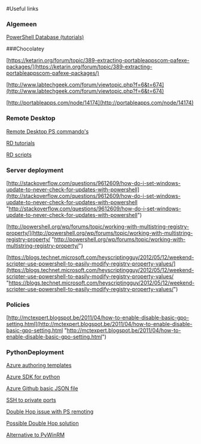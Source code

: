 #Useful links

### Algemeen

[PowerShell Database (tutorials)](http://ss64.com/)


###Chocolatey

[https://ketarin.org/forum/topic/389-extracting-portableappscom-pafexe-packages/](https://ketarin.org/forum/topic/389-extracting-portableappscom-pafexe-packages/)

[http://www.labtechgeek.com/forum/viewtopic.php?f=6&t=674](http://www.labtechgeek.com/forum/viewtopic.php?f=6&t=674)

[http://portableapps.com/node/14174](http://portableapps.com/node/14174)

### Remote Desktop

[Remote Desktop PS commando's](https://technet.microsoft.com/en-us/library/jj215451)

[RD tutorials](http://social.technet.microsoft.com/wiki/contents/articles/12835.using-powershell-to-install-configure-and-maintain-rds-in-windows-server-2012.aspx)

[RD scripts](http://ryanmangansitblog.com/2013/07/07/rds-session-depolyment-powershell-script-for-rds-2012/)

### Server deployment 

[http://stackoverflow.com/questions/9612609/how-do-i-set-windows-update-to-never-check-for-updates-with-powershell](http://stackoverflow.com/questions/9612609/how-do-i-set-windows-update-to-never-check-for-updates-with-powershell "http://stackoverflow.com/questions/9612609/how-do-i-set-windows-update-to-never-check-for-updates-with-powershell")

[http://powershell.org/wp/forums/topic/working-with-multistring-registry-property/](http://powershell.org/wp/forums/topic/working-with-multistring-registry-property/ "http://powershell.org/wp/forums/topic/working-with-multistring-registry-property/")

[https://blogs.technet.microsoft.com/heyscriptingguy/2012/05/12/weekend-scripter-use-powershell-to-easily-modify-registry-property-values/](https://blogs.technet.microsoft.com/heyscriptingguy/2012/05/12/weekend-scripter-use-powershell-to-easily-modify-registry-property-values/ "https://blogs.technet.microsoft.com/heyscriptingguy/2012/05/12/weekend-scripter-use-powershell-to-easily-modify-registry-property-values/")

### Policies
[http://mctexpert.blogspot.be/2011/04/how-to-enable-disable-basic-gpo-setting.html](http://mctexpert.blogspot.be/2011/04/how-to-enable-disable-basic-gpo-setting.html "http://mctexpert.blogspot.be/2011/04/how-to-enable-disable-basic-gpo-setting.html")

### PythonDeployment

[Azure authoring templates](https://azure.microsoft.com/en-us/documentation/articles/resource-group-authoring-templates/)

[Azure SDK for python](https://azure-sdk-for-python.readthedocs.org/en/latest/index.html)

[Azure Github basic JSON file](https://github.com/Azure/azure-quickstart-templates/blob/master/201-specialized-vm-in-existing-vnet/azuredeploy.json)

[SSH to private ports](http://unix.stackexchange.com/questions/87432/ssh-to-private-ip)

[Double Hop issue with PS remoting](https://blogs.technet.microsoft.com/heyscriptingguy/2013/04/04/enabling-multihop-remoting/)

[Possible Double Hop solution](http://stackoverflow.com/questions/32391725/need-to-remote-access-second-hops-via-powershell-with-invoke-command)

[Alternative to PyWinRM](http://code.activestate.com/recipes/577945-execute-remote-commands-on-windows-like-psexec/)
